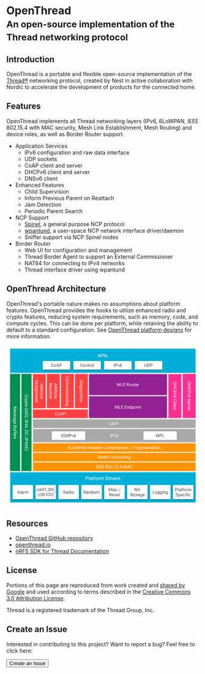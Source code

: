 # OpenThread <br><small>An open-source implementation of the Thread networking protocol</small>

## Introduction

OpenThread is a portable and flexible open-source implementation of the [Thread®](http://threadgroup.org/) networking protocol, created by Nest in active collaboration with Nordic to accelerate the development of products for the connected home.

## Features
OpenThread implements all Thread networking layers (IPv6, 6LoWPAN, IEEE 802.15.4 with MAC security, Mesh Link Establishment, Mesh Routing) and device roles, as well as Border Router support.

* Application Services
	* IPv6 configuration and raw data interface
	* UDP sockets
	* CoAP client and server
	* DHCPv6 client and server
	* DNSv6 client
* Enhanced Features
	* Child Supervision
	* Inform Previous Parent on Reattach
	* Jam Detection
	* Periodic Parent Search
* NCP Support
	* [Spinel](https://github.com/openthread/openthread/tree/master/src/ncp), a general purpose NCP protocol
	* [wpantund](https://github.com/openthread/wpantund), a user-space NCP network interface driver/daemon
	* Sniffer support via NCP Spinel nodes
* Border Router
	* Web UI for configuration and management
	* Thread Border Agent to support an External Commissioner
	* NAT64 for connecting to IPv4 networks
	* Thread interface driver using wpantund

## OpenThread Architecture
OpenThread's portable nature makes no assumptions about platform features. OpenThread provides the hooks to utilize enhanced radio and crypto features, reducing system requirements, such as memory, code, and compute cycles. This can be done per platform, while retaining the ability to default to a standard configuration. See [OpenThread platform designs](https://infocenter.nordicsemi.com/topic/sdk_tz_v3.1.0/thread_architectures.html) for more information.

![](assets/images/ot-arch_2x.png)

## Resources

* [OpenThread GitHub repository](https://github.com/openthread/openthread)
* [openthread.io](https://openthread.io/)
* [nRF5 SDK for Thread Documentation](https://infocenter.nordicsemi.com/topic/sdk_tz_v3.1.0/thread_main.html)

## License

Portions of this page are reproduced from work created and [shared by Google](https://developers.google.com/readme/policies/) and used according to terms described in the [Creative Commons 3.0 Attribution License](https://creativecommons.org/licenses/by/3.0/).

Thread is a registered trademark of the Thread Group, Inc.

## Create an Issue

Interested in contributing to this project? Want to report a bug? Feel free to click here:

<a href="https://github.com/makerdiary/pitaya-go/issues/new"><button data-md-color-primary="marsala"><i class="fa fa-github"></i> Create an Issue</button></a>

